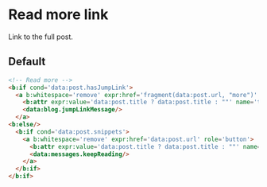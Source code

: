 <!--
@@@title:Read more link@@@
@@@description:Link to the full post.@@@
@@@section:Snippets@@@
-->

# Read more link

Link to the full post.


## Default

```html
<!-- Read more -->
<b:if cond='data:post.hasJumpLink'>
  <a b:whitespace='remove' expr:href='fragment(data:post.url, "more")' role='button'>
    <b:attr expr:value='data:post.title ? data:post.title : ""' name='title'/>
    <data:blog.jumpLinkMessage/>
  </a>
<b:else/>
  <b:if cond='data:post.snippets'>
    <a b:whitespace='remove' expr:href='data:post.url' role='button'>
      <b:attr expr:value='data:post.title ? data:post.title : ""' name='title'/>
      <data:messages.keepReading/>
    </a>
  </b:if>
</b:if>
```
